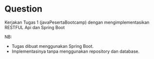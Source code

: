 # Question
Kerjakan Tugas 1 (javaPesertaBootcamp) dengan mengimplementasikan RESTFUL Api dan Spring Boot

NB:
- Tugas dibuat menggunakan Spring Boot.
- Implementasinya tanpa menggunakan repository dan database.

